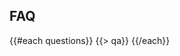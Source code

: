 ﻿---
# HACKATHON FAQs
questions:
- question:
    What is Code for the Kingdom?
  answer:
    Code for the Kingdom is a weekend hackathon and ongoing ecosystem where global issues are tackled from a Christian perspective. Code for the Kingdom has hosted over 10 individual hackathons in the U.S., U.K., India etc. in the last couple of years. This year, Code for the Kingdom has already hosted a few hackathons in the U.S. but are gearing up for its first global Hackathon. On Oct 2-4 2015, 15 cities around the world will be hosting a Christian Hackathon over the weekend. Cities from America, Europe, Africa and Asia, will for the first time, host a simultaneous Christian hackathon and Bangalore is India’s sole presence on that map. Interestingly, Bangalore had hosted Code for the Kingdom in India last year from Oct 31 - Nov 2 for the first time and hence, is all set to host this wonderful community again. For the sake of ease of communication and to constantly remind users of the hashtag in action, from hereon, please note that Code For the Kingdom will always be abbreviated as #C4TK which is also the hashtag for the event.
- question:
    Nice! When and where is #C4TK happening?
  answer:
    The upcoming edition of #C4TK is slated to occur simultaneously in 15 cities around the world on Oct 2-4, 2015. The Indian edition will be held in the nation’s I.T. capital - Bengaluru at the Fairfield Marriott located at 59th C Cross, 4th M Block, Rajaji Nagar, Bengaluru - 560 010, India. We wholeheartedly welcome you to the event and would love to connect, collaborate and co-labor with you on this global endeavor for the kingdom. Now that you know when and where we are gathering, we pray that you will consider joining us for a fabulous time serving the Kingdom. Please read on to see how you can sign up for the Hackathon and/or our business plan - CrossPlan, whichever challenges you the most!
- question:
    Is food provided?   
  answer:
    Yes – We will provide dinner on Friday Oct 31st, breakfast, lunch, and dinner on Saturday Nov 1st, and breakfast, and lunch on Sunday Nov 2nd.
- question:
    I can’t stay the entire 46 hours, can I still participate?   
  answer:
    Yes. We realize that 46 hours is a long time, and that some people might have other commitments, or might prefer to work remotely, or need to go home/hotel to rest and shower. Yet, you should be present for the initial few hours of the kickoff, and at some point you need be at the venue and do some work onsite. You will also need to be present for the final few hours for the project presentations and judging.   
- question:
    Can I sleep at the venue? 
  answer:
    Please connect with us as we have secured great rates for rooms at the Chancery Pavilion booked under the Code for the Kingdom brand.   
- question:
    Are there showers at the venue?
  answer:
    Yes. There is a gym as well as adjacent restrooms/showers
- question:
    Will I meet my team members before the event?   
  answer:
    Possibly. You can use the Code for the Kingdom Facebook Community https://www.facebook.com/c4tkIndia at anytime to meet other participants, propose ideas, and recruit or be recruited into a team. But you can also bring your own team, or come alone and become part of a team at the event.
- question:
    Can I present a technology that I have already built or worked on?
  answer:
    You can build on top of something you have, but whatever you present must be in alignment with the event theme and have something new created for at least one of the challenges or projects of the event and you must do some of that work at the venue during the event hours.
- question:
    Won’t other teams who are building on top of their existing works, have an unfair advantage over people like me who plan to start creating during the actual event hours?   
  answer:
    Not at all. There will be separate prizes, but of similar amount, for teams that present projects built on their existing works, and for teams that start fresh at the event. We want to honor all of you, regardless of whether you have been working for a while on something you are passionate about, or whether you decide on something brand new.
- question:
    Do I have to work non-stop?
  answer:
    No. The work space will be available non-stop (the entire hackathon) but it is up to you and your team to decide on your work schedule.
- question:
    Who owns the IP of what we make?   
  answer:
    This is ultimately a question for your team. But neither the local organizers nor Code for the Kingdom will claim any ownership of anything that you develop.
- question:
    Will I be able to test my presentation before the final presentation?   
  answer:
    Yes!
- question:
    What's the format of the final presentation?   
  answer:
    Each team will have 3 minutes for their demo or presentation and 2 minutes to answer questions from the judges.
- question:
    Who will be in attendance at the final presentations?   
  answer:
    The final screening is public, although space is limited. Expect a mixture of participants, hi-tech executives, venture capitalists and angels, ministry and non-profit leaders, press, and observers.
- question:
    Will there be awards given?
  answer:
    Yes. We will give cash awards. We believe not just in coding and creating, but also in celebrating. So check our awesome prizes and be there to claim them!
- question:
    What's the hashtag?   
  answer:
    \#C4TK 
- question:
    Who will be on the jury?   
  answer:
    The jury’s composition will be announced closer to the date of the event.
- question:
    What are the judging criteria?   
  answer:
    The judges will consider Kingdom impact, viability, innovativeness / originality, and completeness.   
---
## <i class="icon fa-question-circle"></i> FAQ
{{#each questions}}
  {{> qa}}
{{/each}}
